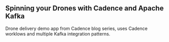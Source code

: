 ## Spinning your Drones with Cadence and Apache Kafka
Drone delivery demo app from Cadence blog series, uses Cadence worklows and multiple Kafka integration patterns.

